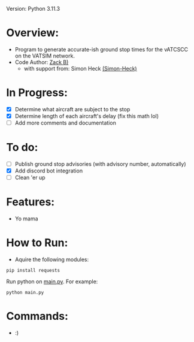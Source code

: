 Version: Python 3.11.3
# Overview:
  * Program to generate accurate-ish ground stop times for the vATCSCC on the VATSIM network.
  * Code Author: [Zack B)](https://github.com/zbfromztl)
    * with support from: Simon Heck [(Simon-Heck)](https://github.com/Simon-Heck)

# In Progress:
 - [X] Determine what aircraft are subject to the stop
 - [X] Determine length of each aircraft's delay (fix this math lol)
 - [ ] Add more comments and documentation

# To do:
 - [ ] Publish ground stop advisories (with advisory number, automatically)
 - [X] Add discord bot integration
 - [ ] Clean 'er up

# Features:
  * Yo mama

# How to Run:
  * Aquire the following modules:
```
pip install requests
```
Run python on [main.py](src/main.py). For example:
```
python main.py
```


# Commands:
 * :)
